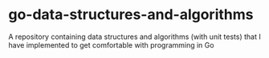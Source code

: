 # go-data-structures-and-algorithms
A repository containing data structures and algorithms (with unit tests) that I have implemented to get comfortable with programming in Go
